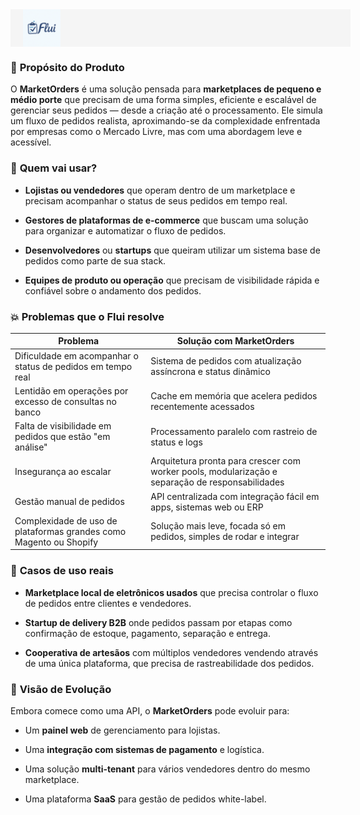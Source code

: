 <div style="width: 100%; height: 60px; background-color: #f5f5f5; display: flex; align-items: center; padding: 0 20px;">
  <img src="./public/flui-icon.png" alt="Logo da Minha Empresa" style="height: 100%; object-fit: contain;" />
</div>


### 📌 **Propósito do Produto**

O **MarketOrders** é uma solução pensada para **marketplaces de pequeno e médio porte** que precisam de uma forma simples, eficiente e escalável de gerenciar seus pedidos — desde a criação até o processamento. Ele simula um fluxo de pedidos realista, aproximando-se da complexidade enfrentada por empresas como o Mercado Livre, mas com uma abordagem leve e acessível.
### 👤 **Quem vai usar?**

- **Lojistas ou vendedores** que operam dentro de um marketplace e precisam acompanhar o status de seus pedidos em tempo real.
    
- **Gestores de plataformas de e-commerce** que buscam uma solução para organizar e automatizar o fluxo de pedidos.
    
- **Desenvolvedores** ou **startups** que queiram utilizar um sistema base de pedidos como parte de sua stack.
    
- **Equipes de produto ou operação** que precisam de visibilidade rápida e confiável sobre o andamento dos pedidos.
### 💥 **Problemas que o Flui resolve**

| Problema                                                           | Solução com MarketOrders                                                                         |
| ------------------------------------------------------------------ | ------------------------------------------------------------------------------------------------ |
| Dificuldade em acompanhar o status de pedidos em tempo real        | Sistema de pedidos com atualização assíncrona e status dinâmico                                  |
| Lentidão em operações por excesso de consultas no banco            | Cache em memória que acelera pedidos recentemente acessados                                      |
| Falta de visibilidade em pedidos que estão "em análise"            | Processamento paralelo com rastreio de status e logs                                             |
| Insegurança ao escalar                                             | Arquitetura pronta para crescer com worker pools, modularização e separação de responsabilidades |
| Gestão manual de pedidos                                           | API centralizada com integração fácil em apps, sistemas web ou ERP                               |
| Complexidade de uso de plataformas grandes como Magento ou Shopify | Solução mais leve, focada só em pedidos, simples de rodar e integrar                             |
### 💼 **Casos de uso reais**

- **Marketplace local de eletrônicos usados** que precisa controlar o fluxo de pedidos entre clientes e vendedores.
    
- **Startup de delivery B2B** onde pedidos passam por etapas como confirmação de estoque, pagamento, separação e entrega.
    
- **Cooperativa de artesãos** com múltiplos vendedores vendendo através de uma única plataforma, que precisa de rastreabilidade dos pedidos.
### 🌱 **Visão de Evolução**

Embora comece como uma API, o **MarketOrders** pode evoluir para:

- Um **painel web** de gerenciamento para lojistas.
    
- Uma **integração com sistemas de pagamento** e logística.
    
- Uma solução **multi-tenant** para vários vendedores dentro do mesmo marketplace.
    
- Uma plataforma **SaaS** para gestão de pedidos white-label.